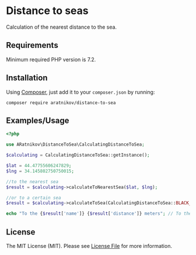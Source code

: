 # Distance to seas
Calculation of the nearest distance to the sea.

## Requirements
Minimum required PHP version is 7.2.

## Installation

Using [Composer](https://getcomposer.org), just add it to your `composer.json` by running:

```
composer require aratnikov/distance-to-sea 
```

## Examples/Usage
```php
<?php

use ARatnikov\DistanceToSea\CalculatingDistanceToSea;

$calculating = CalculatingDistanceToSea::getInstance();

$lat = 44.47755606247829;
$lng = 34.145802750750015;

//to the nearest sea
$result = $calculating->calculateToNearestSea($lat, $lng);

//or to a certain sea
$result = $calculating->calculateToSea(CalculatingDistanceToSea::BLACK_SEA, $lat, $lng);

echo "To the {$result['name']} {$result['distance']} meters"; // To the black_sea 700 meters
```

## License

The MIT License (MIT). Please see [License File](LICENSE) for more information.